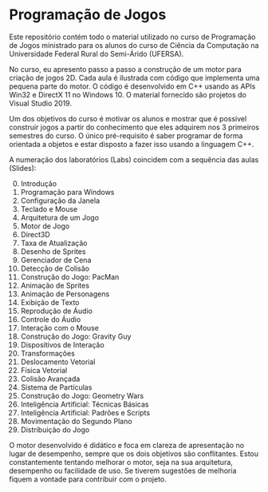 # Programação de Jogos

Este repositório contém todo o material utilizado no curso de Programação de Jogos ministrado para os alunos do curso de Ciência da Computação na Universidade Federal Rural do Semi-Árido (UFERSA).

No curso, eu apresento passo a passo a construção de um motor para criação de jogos 2D. Cada aula é ilustrada com código que implementa uma pequena parte do motor. O código é desenvolvido em C++ usando as APIs Win32 e DirectX 11 no Windows 10. O material fornecido são projetos do Visual Studio 2019.

Um dos objetivos do curso é motivar os alunos e mostrar que é possível construir jogos a partir do conhecimento que eles adquirem nos 3 primeiros semestres do curso. O único pré-requisito é saber programar de forma orientada a objetos e estar disposto a fazer isso usando a linguagem C++.  

A numeração dos laboratórios (Labs) coincidem com a sequência das aulas (Slides): 

00. Introdução
01. Programação para Windows
02. Configuração da Janela
03. Teclado e Mouse
04. Arquitetura de um Jogo
05. Motor de Jogo
06. Direct3D
07. Taxa de Atualização
08. Desenho de Sprites
09. Gerenciador de Cena
10. Detecção de Colisão
11. Construção do Jogo: PacMan
12. Animação de Sprites
13. Animação de Personagens
14. Exibição de Texto
15. Reprodução de Áudio
16. Controle do Áudio
17. Interação com o Mouse
18. Construção do Jogo: Gravity Guy
19. Dispositivos de Interação
20. Transformações
21. Deslocamento Vetorial
22. Física Vetorial
23. Colisão Avançada
24. Sistema de Partículas
25. Construção do Jogo: Geometry Wars
26. Inteligência Artificial: Técnicas Básicas
27. Inteligência Artificial: Padrões e Scripts
28. Movimentação do Segundo Plano
29. Distribuição do Jogo

O motor desenvolvido é didático e foca em clareza de apresentação no lugar de desempenho, sempre que os dois objetivos são conflitantes. Estou constantemente tentando melhorar o motor, seja na sua arquitetura, desempenho ou facilidade de uso. Se tiverem sugestões de melhoria fiquem a vontade para contribuir com o projeto.

